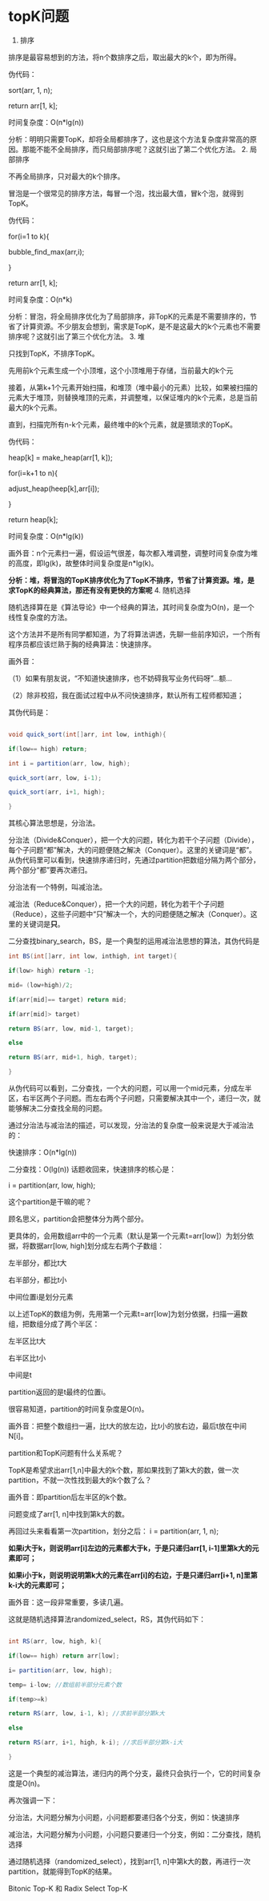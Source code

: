 # topK问题

1. 排序

排序是最容易想到的方法，将n个数排序之后，取出最大的k个，即为所得。

伪代码：

sort(arr, 1, n);

return arr[1, k];

时间复杂度：O(n*lg(n))

分析：明明只需要TopK，却将全局都排序了，这也是这个方法复杂度非常高的原因。那能不能不全局排序，而只局部排序呢？这就引出了第二个优化方法。
2. 局部排序

不再全局排序，只对最大的k个排序。

冒泡是一个很常见的排序方法，每冒一个泡，找出最大值，冒k个泡，就得到TopK。

伪代码：

for(i=1 to k){

bubble_find_max(arr,i);

}

return arr[1, k];

时间复杂度：O(n*k)

分析：冒泡，将全局排序优化为了局部排序，非TopK的元素是不需要排序的，节省了计算资源。不少朋友会想到，需求是TopK，是不是这最大的k个元素也不需要排序呢？这就引出了第三个优化方法。
3. 堆

只找到TopK，不排序TopK。

先用前k个元素生成一个小顶堆，这个小顶堆用于存储，当前最大的k个元

接着，从第k+1个元素开始扫描，和堆顶（堆中最小的元素）比较，如果被扫描的元素大于堆顶，则替换堆顶的元素，并调整堆，以保证堆内的k个元素，总是当前最大的k个元素。

直到，扫描完所有n-k个元素，最终堆中的k个元素，就是猥琐求的TopK。

伪代码：

heap[k] = make_heap(arr[1, k]);

for(i=k+1 to n){

adjust_heap(heep[k],arr[i]);

}

return heap[k];

时间复杂度：O(n*lg(k))

画外音：n个元素扫一遍，假设运气很差，每次都入堆调整，调整时间复杂度为堆的高度，即lg(k)，故整体时间复杂度是n*lg(k)。

**分析：堆，将冒泡的TopK排序优化为了TopK不排序，节省了计算资源。堆，是求TopK的经典算法，那还有没有更快的方案呢**
4. 随机选择

随机选择算在是《算法导论》中一个经典的算法，其时间复杂度为O(n)，是一个线性复杂度的方法。

这个方法并不是所有同学都知道，为了将算法讲透，先聊一些前序知识，一个所有程序员都应该烂熟于胸的经典算法：快速排序。

画外音：

（1）如果有朋友说，“不知道快速排序，也不妨碍我写业务代码呀”…额...

（2）除非校招，我在面试过程中从不问快速排序，默认所有工程师都知道；

其伪代码是：

``` Java

void quick_sort(int[]arr, int low, inthigh){

if(low== high) return;

int i = partition(arr, low, high);

quick_sort(arr, low, i-1);

quick_sort(arr, i+1, high);

}
```

其核心算法思想是，分治法。

分治法（Divide&Conquer），把一个大的问题，转化为若干个子问题（Divide），每个子问题“都”解决，大的问题便随之解决（Conquer）。这里的关键词是“都”。从伪代码里可以看到，快速排序递归时，先通过partition把数组分隔为两个部分，两个部分“都”要再次递归。

分治法有一个特例，叫减治法。

减治法（Reduce&Conquer），把一个大的问题，转化为若干个子问题（Reduce），这些子问题中“只”解决一个，大的问题便随之解决（Conquer）。这里的关键词是**只**。

二分查找binary_search，BS，是一个典型的运用减治法思想的算法，其伪代码是

``` Java
int BS(int[]arr, int low, inthigh, int target){

if(low> high) return -1;

mid= (low+high)/2;

if(arr[mid]== target) return mid;

if(arr[mid]> target)

return BS(arr, low, mid-1, target);

else

return BS(arr, mid+1, high, target);

}
```

从伪代码可以看到，二分查找，一个大的问题，可以用一个mid元素，分成左半区，右半区两个子问题。而左右两个子问题，只需要解决其中一个，递归一次，就能够解决二分查找全局的问题。

通过分治法与减治法的描述，可以发现，分治法的复杂度一般来说是大于减治法的：

快速排序：O(n*lg(n))

二分查找：O(lg(n))
话题收回来，快速排序的核心是：

i = partition(arr, low, high);

这个partition是干嘛的呢？

顾名思义，partition会把整体分为两个部分。

更具体的，会用数组arr中的一个元素（默认是第一个元素t=arr[low]）为划分依据，将数据arr[low, high]划分成左右两个子数组：

左半部分，都比t大

右半部分，都比t小

中间位置i是划分元素

以上述TopK的数组为例，先用第一个元素t=arr[low]为划分依据，扫描一遍数组，把数组分成了两个半区：

左半区比t大

右半区比t小

中间是t

partition返回的是t最终的位置i。

很容易知道，partition的时间复杂度是O(n)。

画外音：把整个数组扫一遍，比t大的放左边，比t小的放右边，最后t放在中间N[i]。

partition和TopK问题有什么关系呢？

TopK是希望求出arr[1,n]中最大的k个数，那如果找到了第k大的数，做一次partition，不就一次性找到最大的k个数了么？

画外音：即partition后左半区的k个数。

问题变成了arr[1, n]中找到第k大的数。

再回过头来看看第一次partition，划分之后：
i = partition(arr, 1, n);

**如果i大于k，则说明arr[i]左边的元素都大于k，于是只递归arr[1, i-1]里第k大的元素即可；**

**如果i小于k，则说明说明第k大的元素在arr[i]的右边，于是只递归arr[i+1, n]里第k-i大的元素即可；**

画外音：这一段非常重要，多读几遍。

这就是随机选择算法randomized_select，RS，其伪代码如下：

``` Java

int RS(arr, low, high, k){

if(low== high) return arr[low];

i= partition(arr, low, high);

temp= i-low; //数组前半部分元素个数

if(temp>=k)

return RS(arr, low, i-1, k); //求前半部分第k大

else

return RS(arr, i+1, high, k-i); //求后半部分第k-i大

}
```

这是一个典型的减治算法，递归内的两个分支，最终只会执行一个，它的时间复杂度是O(n)。

再次强调一下：

分治法，大问题分解为小问题，小问题都要递归各个分支，例如：快速排序

减治法，大问题分解为小问题，小问题只要递归一个分支，例如：二分查找，随机选择

通过随机选择（randomized_select），找到arr[1, n]中第k大的数，再进行一次partition，就能得到TopK的结果。

Bitonic Top-K 和 Radix Select Top-K
